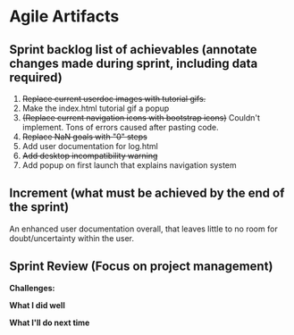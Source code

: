 # Agile Artifacts
## Sprint backlog list of achievables (annotate changes made during sprint, including data required)
1.  ~~Replace current userdoc images with tutorial gifs.~~
2.  Make the index.html tutorial gif a popup
3.  ~~(Replace current navigation icons with bootstrap icons)~~ Couldn't implement. Tons of errors caused after pasting code.
4.  ~~Replace NaN goals with "0" steps~~
5.  Add user documentation for log.html
6.  ~~Add desktop incompatibility warning~~
7.  Add popup on first launch that explains navigation system

## Increment (what must be achieved by the end of the sprint)
An enhanced user documentation overall, that leaves little to no room for doubt/uncertainty within the user.
## Sprint Review (Focus on project management)

**Challenges:** 

**What I did well** 

**What I'll do next time** 





 